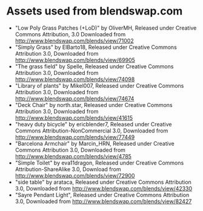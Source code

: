 Assets used from blendswap.com
==============================

* "Low Poly Grass Patches (+LoD)" by OliverMH, Released under Creative Commons Attribution, 3.0 Downloaded from http://www.blendswap.com/blends/view/71002
* "Simply Grass" by ElBarto18, Released under Creative Commons Attribution 3.0, Downloaded from http://www.blendswap.com/blends/view/69905
* "The grass field" by Spelle, Released under Creative Commons Attribution 3.0, Downloaded from http://www.blendswap.com/blends/view/74098
* "Library of plants" by Mikel007, Released under Creative Commons Attribution 3.0, Downloaded from http://www.blendswap.com/blends/view/74674
* "Deck Chair" by north.star, Released under Creative Commons Attribution 3.0, Downloaded from http://www.blendswap.com/blends/view/41615
* "heavy duty bicycle" by ericblender7, Released under Creative Commons Attribution-NonCommercial 3.0, Downloaded from http://www.blendswap.com/blends/view/77449
* "Barcelona Armchair" by Marcin_HRN, Released under Creative Commons Attribution 3.0, Downloaded from http://www.blendswap.com/blends/view/4785
* "Simple Toilet" by eva11dragon, Released under Creative Commons Attribution-ShareAlike 3.0, Download from http://www.blendswap.com/blends/view/72900
* "side table" by arataca, Released under Creative Commons Attribution 3.0, Downloaded from http://www.blendswap.com/blends/view/42330
* "Sayre Pendant Light", Released under Creative Commons Attribution 3.0, Downloaded from http://www.blendswap.com/blends/view/82427
